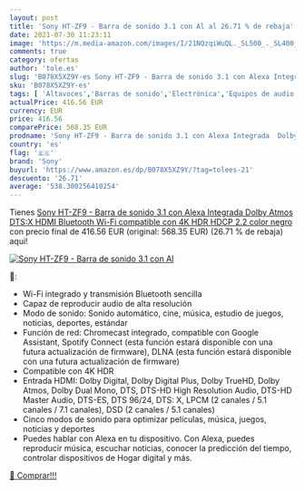 ```yaml
---
layout: post
title: 'Sony HT-ZF9 - Barra de sonido 3.1 con Al al 26.71 % de rebaja'
date: 2021-07-30 11:23:11
image: 'https://m.media-amazon.com/images/I/21NQzqiWuQL._SL500_._SL400_.jpg'
comments: true
category: ofertas
author: 'tole.es'
slug: 'B078X5XZ9Y-es Sony HT-ZF9 - Barra de sonido 3.1 con Alexa Integrada...'
sku: 'B078X5XZ9Y-es'
tags: [ 'Altavoces','Barras de sonido','Electrónica','Equipos de audio y Hi-Fi','alexa','sony', ]
actualPrice: 416.56 EUR
currency: EUR
price: 416.56
comparePrice: 568.35 EUR
prodname: 'Sony HT-ZF9 - Barra de sonido 3.1 con Alexa Integrada  Dolby Atmos  DTS:X  HDMI  Bluetooth  Wi-Fi  compatible con 4K HDR  HDCP 2.2   color negro'
country: 'es'
flag: '🇪🇸'
brand: 'Sony'
buyurl: 'https://www.amazon.es/dp/B078X5XZ9Y/?tag=tolees-21'
descuento: '26.71'
average: '538.300256410254'
---
```


Tienes [Sony HT-ZF9 - Barra de sonido 3.1 con Alexa Integrada  Dolby Atmos  DTS:X  HDMI  Bluetooth  Wi-Fi  compatible con 4K HDR  HDCP 2.2   color negro](https://www.amazon.es/dp/B078X5XZ9Y/?tag=tolees-21) con precio final de  416.56 EUR (original: 568.35 EUR) (26.71 %  de rebaja) aqui!

[![Sony HT-ZF9 - Barra de sonido 3.1 con Al](https://m.media-amazon.com/images/I/21NQzqiWuQL._SL500_._SL400_.jpg)](https://www.amazon.es/dp/B078X5XZ9Y/?tag=tolees-21)

🔎:

- Wi-Fi integrado y transmisión Bluetooth sencilla
- Capaz de reproducir audio de alta resolución
- Modo de sonido: Sonido automático, cine, música, estudio de juegos, noticias, deportes, estándar
- Función de red: Chromecast integrado, compatible con Google Assistant, Spotify Connect (esta función estará disponible con una futura actualización de firmware), DLNA (esta función estará disponible con una futura actualización de firmware)
- Compatible con 4K HDR
- Entrada HDMI: Dolby Digital, Dolby Digital Plus, Dolby TrueHD, Dolby Atmos, Dolby Dual Mono, DTS, DTS-HD High Resolution Audio, DTS-HD Master Audio, DTS-ES, DTS 96/24, DTS: X, LPCM (2 canales / 5.1 canales / 7.1 canales), DSD (2 canales / 5.1 canales)
- Cinco modos de sonido para optimizar películas, música, juegos, noticias y deportes
- Puedes hablar con Alexa en tu dispositivo. Con Alexa, puedes reproducir música, escuchar noticias, conocer la predicción del tiempo, controlar dispositivos de Hogar digital y más.

[🛒 Comprar!!!](https://www.amazon.es/dp/B078X5XZ9Y/?tag=tolees-21)
